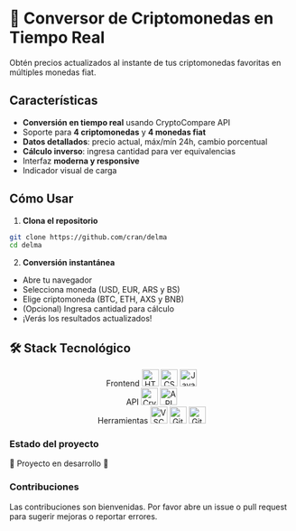 # 💱 Conversor de Criptomonedas en Tiempo Real  
Obtén precios actualizados al instante de tus criptomonedas favoritas en múltiples monedas fiat.

## Características  

- **Conversión en tiempo real** usando CryptoCompare API  
- Soporte para **4 criptomonedas** y **4 monedas fiat**  
- **Datos detallados**: precio actual, máx/mín 24h, cambio porcentual  
- **Cálculo inverso**: ingresa cantidad para ver equivalencias  
- Interfaz **moderna y responsive**  
- Indicador visual de carga  

## Cómo Usar  

1. **Clona el repositorio**  
```bash
git clone https://github.com/cran/delma
cd delma
```
2. **Conversión instantánea**
- Abre tu navegador 
- Selecciona moneda (USD, EUR, ARS y BS)
- Elige criptomoneda (BTC, ETH, AXS y BNB)
- (Opcional) Ingresa cantidad para cálculo
- ¡Verás los resultados actualizados!

## 🛠 Stack Tecnológico
<div align="center">
Frontend	<img src="https://cdn.jsdelivr.net/gh/devicons/devicon/icons/html5/html5-original.svg" width="30" title="HTML5"/> <img src="https://cdn.jsdelivr.net/gh/devicons/devicon/icons/css3/css3-original.svg" width="30" title="CSS3"/> <img src="https://cdn.jsdelivr.net/gh/devicons/devicon/icons/javascript/javascript-original.svg" width="30" title="JavaScript"/>
<br>API	<img src="https://cryptocompare.com/media/20562/favicon.png" width="30" title="CryptoCompare"/> <img src="https://cdn.jsdelivr.net/gh/devicons/devicon/icons/nodejs/nodejs-original.svg" width="30" title="API REST"/>
<br>Herramientas	<img src="https://cdn.jsdelivr.net/gh/devicons/devicon/icons/vscode/vscode-original.svg" width="30" title="VSCode"/> <img src="https://cdn.jsdelivr.net/gh/devicons/devicon/icons/git/git-original.svg" width="30" title="Git"/> <img src="https://cdn.jsdelivr.net/gh/devicons/devicon/icons/github/github-original.svg" width="30" title="GitHub"/>
</div>


<h3>Estado del proyecto</h3>
🚧 Proyecto en desarrollo 🚧

<h3>Contribuciones</h3>
Las contribuciones son bienvenidas. Por favor abre un issue o pull request para sugerir mejoras o reportar errores.
